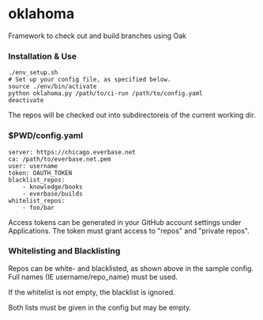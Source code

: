 oklahoma
========

Framework to check out and build branches using Oak

### Installation & Use

```
./env_setup.sh
# Set up your config file, as specified below.
source ./env/bin/activate
python oklahoma.py /path/to/ci-run /path/to/config.yaml
deactivate
```

The repos will be checked out into subdirectoreis of the current working dir.

### $PWD/config.yaml

```
server: https://chicago.everbase.net
ca: /path/to/everbase.net.pem
user: username
token: OAUTH_TOKEN
blacklist_repos:
    - knowledge/books
    - everbase/builds
whitelist_repos:
    - foo/bar
```

Access tokens can be generated in your GitHub account settings
under Applications. The token must grant access to "repos" and "private repos".

### Whitelisting and Blacklisting

Repos can be white- and blacklisted, as shown above in the sample config.
Full names (IE username/repo_name) must be used.

If the whitelist is not empty, the blacklist is ignored.

Both lists must be given in the config but may be empty.
